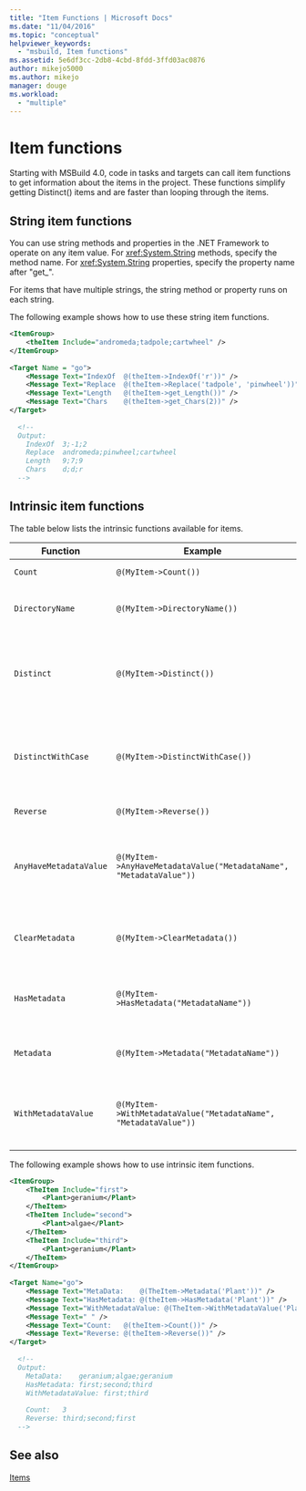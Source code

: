 ```yaml
---
title: "Item Functions | Microsoft Docs"
ms.date: "11/04/2016"
ms.topic: "conceptual"
helpviewer_keywords: 
  - "msbuild, Item functions"
ms.assetid: 5e6df3cc-2db8-4cbd-8fdd-3ffd03ac0876
author: mikejo5000
ms.author: mikejo
manager: douge
ms.workload: 
  - "multiple"
---
```

# Item functions
Starting with MSBuild 4.0, code in tasks and targets can call item functions to get information about the items in the project. These functions simplify getting Distinct() items and are faster than looping through the items.  
  
## String item functions  
 You can use string methods and properties in the .NET Framework to operate on any item value. For <xref:System.String> methods, specify the method name. For <xref:System.String> properties, specify the property name after "get_".  
  
 For items that have multiple strings, the string method or property runs on each string.  
  
 The following example shows how to use these string item functions.  
  
```xml  
<ItemGroup>  
    <theItem Include="andromeda;tadpole;cartwheel" />  
</ItemGroup>  
  
<Target Name = "go">  
    <Message Text="IndexOf  @(theItem->IndexOf('r'))" />  
    <Message Text="Replace  @(theItem->Replace('tadpole', 'pinwheel'))" />  
    <Message Text="Length   @(theItem->get_Length())" />  
    <Message Text="Chars    @(theItem->get_Chars(2))" />  
</Target>  
  
  <!--  
  Output:  
    IndexOf  3;-1;2  
    Replace  andromeda;pinwheel;cartwheel  
    Length   9;7;9  
    Chars    d;d;r  
  -->  
```  
  
## Intrinsic item functions  
 The table below lists the intrinsic functions available for items.  
  
|Function|Example|Description|  
|--------------|-------------|-----------------|  
|`Count`|`@(MyItem->Count())`|Returns the count of the items.|  
|`DirectoryName`|`@(MyItem->DirectoryName())`|Returns the equivalent of `Path.DirectoryName` for each item.|  
|`Distinct`|`@(MyItem->Distinct())`|Returns items that have distinct `Include` values. Metadata is ignored. The comparison is case insensitive.|  
|`DistinctWithCase`|`@(MyItem->DistinctWithCase())`|Returns items that have distinct `itemspec` values. Metadata is ignored. The comparison is case sensitive.|  
|`Reverse`|`@(MyItem->Reverse())`|Returns the items in reverse order.|  
|`AnyHaveMetadataValue`|`@(MyItem->AnyHaveMetadataValue("MetadataName", "MetadataValue"))`|Returns a `boolean` to indicate whether any item has the given metadata name and value. The comparison is case insensitive.|  
|`ClearMetadata`|`@(MyItem->ClearMetadata())`|Returns items with their metadata cleared. Only the `itemspec` is retained.|  
|`HasMetadata`|`@(MyItem->HasMetadata("MetadataName"))`|Returns items that have the given metadata name. The comparison is case insensitive.|  
|`Metadata`|`@(MyItem->Metadata("MetadataName"))`|Returns the values of the metadata that have the metadata name.|  
|`WithMetadataValue`|`@(MyItem->WithMetadataValue("MetadataName", "MetadataValue"))`|Returns items that have the given metadata name and value. The comparison is case insensitive.|  
  
 The following example shows how to use intrinsic item functions.  
  
```xml  
<ItemGroup>  
    <TheItem Include="first">  
        <Plant>geranium</Plant>  
    </TheItem>  
    <TheItem Include="second">  
        <Plant>algae</Plant>  
    </TheItem>  
    <TheItem Include="third">  
        <Plant>geranium</Plant>  
    </TheItem>  
</ItemGroup>  
  
<Target Name="go">  
    <Message Text="MetaData:    @(TheItem->Metadata('Plant'))" />  
    <Message Text="HasMetadata: @(theItem->HasMetadata('Plant'))" />  
    <Message Text="WithMetadataValue: @(TheItem->WithMetadataValue('Plant', 'geranium'))" />  
    <Message Text=" " />  
    <Message Text="Count:   @(theItem->Count())" />  
    <Message Text="Reverse: @(theItem->Reverse())" />  
</Target>  
  
  <!--   
  Output:  
    MetaData:    geranium;algae;geranium  
    HasMetadata: first;second;third  
    WithMetadataValue: first;third  
  
    Count:   3  
    Reverse: third;second;first  
  -->  
```  
  
## See also  
 [Items](../msbuild/msbuild-items.md)
